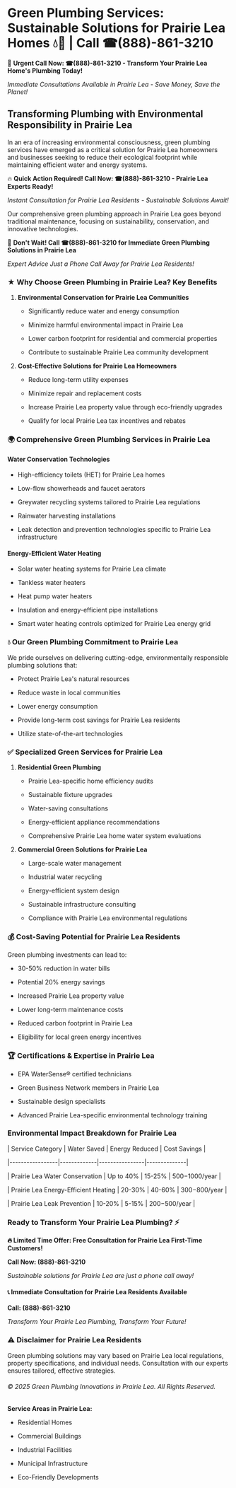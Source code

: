 # Green Plumbing Services: Sustainable Solutions for Prairie Lea Homes 💧🌿 | Call ☎(888)-861-3210

🚨 **Urgent Call Now: ☎(888)-861-3210 - Transform Your Prairie Lea Home's Plumbing Today!**
*Immediate Consultations Available in Prairie Lea - Save Money, Save the Planet!*

## Transforming Plumbing with Environmental Responsibility in Prairie Lea

In an era of increasing environmental consciousness, green plumbing services have emerged as a critical solution for Prairie Lea homeowners and businesses seeking to reduce their ecological footprint while maintaining efficient water and energy systems. 

🔥 **Quick Action Required! Call Now: ☎(888)-861-3210 - Prairie Lea Experts Ready!**
*Instant Consultation for Prairie Lea Residents - Sustainable Solutions Await!*

Our comprehensive green plumbing approach in Prairie Lea goes beyond traditional maintenance, focusing on sustainability, conservation, and innovative technologies.

🚨 **Don't Wait! Call ☎(888)-861-3210 for Immediate Green Plumbing Solutions in Prairie Lea**
*Expert Advice Just a Phone Call Away for Prairie Lea Residents!*

### ★ Why Choose Green Plumbing in Prairie Lea? Key Benefits

1. **Environmental Conservation for Prairie Lea Communities** 
   - Significantly reduce water and energy consumption
   - Minimize harmful environmental impact in Prairie Lea
   - Lower carbon footprint for residential and commercial properties
   - Contribute to sustainable Prairie Lea community development

2. **Cost-Effective Solutions for Prairie Lea Homeowners** 
   - Reduce long-term utility expenses
   - Minimize repair and replacement costs
   - Increase Prairie Lea property value through eco-friendly upgrades
   - Qualify for local Prairie Lea tax incentives and rebates

### 🌍 Comprehensive Green Plumbing Services in Prairie Lea

#### Water Conservation Technologies
- High-efficiency toilets (HET) for Prairie Lea homes
- Low-flow showerheads and faucet aerators
- Greywater recycling systems tailored to Prairie Lea regulations
- Rainwater harvesting installations
- Leak detection and prevention technologies specific to Prairie Lea infrastructure

#### Energy-Efficient Water Heating
- Solar water heating systems for Prairie Lea climate
- Tankless water heaters
- Heat pump water heaters
- Insulation and energy-efficient pipe installations
- Smart water heating controls optimized for Prairie Lea energy grid

### 💧 Our Green Plumbing Commitment to Prairie Lea

We pride ourselves on delivering cutting-edge, environmentally responsible plumbing solutions that:
- Protect Prairie Lea's natural resources
- Reduce waste in local communities
- Lower energy consumption
- Provide long-term cost savings for Prairie Lea residents
- Utilize state-of-the-art technologies

### ✅ Specialized Green Services for Prairie Lea

1. **Residential Green Plumbing**
   - Prairie Lea-specific home efficiency audits
   - Sustainable fixture upgrades
   - Water-saving consultations
   - Energy-efficient appliance recommendations
   - Comprehensive Prairie Lea home water system evaluations

2. **Commercial Green Solutions for Prairie Lea**
   - Large-scale water management
   - Industrial water recycling
   - Energy-efficient system design
   - Sustainable infrastructure consulting
   - Compliance with Prairie Lea environmental regulations

### 💰 Cost-Saving Potential for Prairie Lea Residents

Green plumbing investments can lead to:
- 30-50% reduction in water bills
- Potential 20% energy savings
- Increased Prairie Lea property value
- Lower long-term maintenance costs
- Reduced carbon footprint in Prairie Lea
- Eligibility for local green energy incentives

### 🏆 Certifications & Expertise in Prairie Lea

- EPA WaterSense® certified technicians
- Green Business Network members in Prairie Lea
- Sustainable design specialists
- Advanced Prairie Lea-specific environmental technology training

### Environmental Impact Breakdown for Prairie Lea

| Service Category | Water Saved | Energy Reduced | Cost Savings |
|-----------------|-------------|----------------|--------------|
| Prairie Lea Water Conservation | Up to 40% | 15-25% | $500-$1000/year |
| Prairie Lea Energy-Efficient Heating | 20-30% | 40-60% | $300-$800/year |
| Prairie Lea Leak Prevention | 10-20% | 5-15% | $200-$500/year |

### Ready to Transform Your Prairie Lea Plumbing? ⚡

**🔥 Limited Time Offer: Free Consultation for Prairie Lea First-Time Customers!**

**Call Now: (888)-861-3210**
*Sustainable solutions for Prairie Lea are just a phone call away!*

#### 📞 Immediate Consultation for Prairie Lea Residents Available

**Call: (888)-861-3210**
*Transform Your Prairie Lea Plumbing, Transform Your Future!*

### ⚠️ Disclaimer for Prairie Lea Residents

Green plumbing solutions may vary based on Prairie Lea local regulations, property specifications, and individual needs. Consultation with our experts ensures tailored, effective strategies.

###### © 2025 Green Plumbing Innovations in Prairie Lea. All Rights Reserved.

**Service Areas in Prairie Lea:** 
- Residential Homes
- Commercial Buildings
- Industrial Facilities
- Municipal Infrastructure
- Eco-Friendly Developments